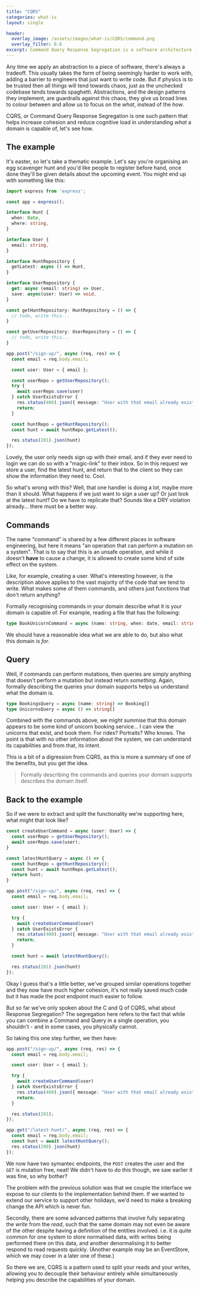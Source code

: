 ```yaml
---
title: "CQRS"
categories: what-is
layout: single

header:
  overlay_image: /assets/images/what-is/CQRS/command.png
  overlay_filter: 0.6
excerpt: Command Query Response Segregation is a software architecture pattern that splits responsibility of reads and writes on a system, unlocking advanced patterns and improving service decomposition.
---
```


Any time we apply an abstraction to a piece of software, there's always a tradeoff. This usually takes the form of being seemingly harder to work with, adding a barrier to engineers that just want to write code. But if physics is to be trusted then all things will tend towards chaos, just as the unchecked codebase tends towards spaghetti. Abstractions, and the design patterns they implement, are guardrails against this chaos, they give us broad lines to colour between and allow us to focus on the _what_, instead of the _how_.

CQRS, or Command Query Response Segregation is one such pattern that helps increase cohesion and reduce cognitive load in understanding _what_ a domain is capable of, let's see how.

## The example

It's easter, so let's take a thematic example. Let's say you're organising an egg scavenger hunt and you'd like people to register before hand, once done they'll be given details about the upcoming event. You might end up with something like this:

```typescript
import express from 'express';

const app = express();

interface Hunt {
  when: Date,
  where: string,
}

interface User {
  email: string,
}

interface HuntRepository {
  getLatest: async () => Hunt,
}

interface UserRepository {
  get: async (email: string) => User,
  save: async(user: User) => void,
}

const getHuntRepository: HuntRepository = () => {
  // todo, write this...
}

const getUserRepository: UserRepository = () => {
  // todo, write this...
}

app.post("/sign-up/", async (req, res) => {
  const email = req.body.email;

  const user: User = { email };

  const userRepo = getUserRepository();
  try {
    await userRepo.save(user)
  } catch UserExistsError {
    res.status(400).json({ message: "User with that email already exists" });
    return;
  }

  const huntRepo = getHuntRepository();
  const hunt = await huntRepo.getLatest();

  res.status(201).json(hunt)
});
```

Lovely, the user only needs sign up with their email, and if they ever need to login we can do so with a "magic-link" to their inbox. So in this request we store a user, find the latest hunt, and return that to the client so they can show the information they need to. Cool.

So what's wrong with this? Well, that one handler is doing a lot, maybe more than it should. What happens if we just want to sign a user up? Or just look at the latest hunt? Do we have to replicate that? Sounds like a DRY violation already... there must be a better way.

## Commands

The name "command" is shared by a few different places in software engineering, but here it means "an operation that can perform a mutation on a system". That is to say that this is an unsafe operation, and while it doesn't **have** to cause a change, it is allowed to create some kind of side effect on the system.

Like, for example, creating a user. What's interesting however, is the description above applies to the vast majority of the code that we tend to write. What makes some of them commands, and others just functions that don't return anything?

Formally recognising commands in your domain describe what it is your domain is capable of. For example, reading a file that has the following:

```typescript
type BookUnicornCommand = async (name: string, when: date, email: string) => void;
```

We should have a reasonable idea what we are able to do, but also what this domain is _for_.


## Query

Well, if commands can perform mutations, then queries are simply anything that doesn't perform a mutation but instead return _something_. Again, formally describing the queries your domain supports helps us understand what the domain is.

```typescript
type BookingsQuery = async (name: string) => Booking[]
type UnicornsQuery = async () => string[]
```

Combined with the commands above, we might summise that this domain appears to be some kind of unicorn booking service... I can view the unicorns that exist, and book them. For rides? Portraits? Who knows. The point is that with no other information about the system, we can understand its capabilities and from that, its intent.

This is a bit of a digression from CQRS, as this is more a summary of one of the benefits, but you get the idea.

> Formally describing the commands and queries your domain supports describes the domain itself.

## Back to the example

So if we were to extract and split the functionality we're supporting here, what might that look like?


```typescript
const createUserCommand = async (user: User) => {
  const userRepo = getUserRepository();
  await userRepo.save(user);
}

const latestHuntQuery = async () => {
  const huntRepo = getHuntRepository();
  const hunt = await huntRepo.getLatest();
  return hunt;
}

app.post("/sign-up/", async (req, res) => {
  const email = req.body.email;

  const user: User = { email };

  try {
    await createUserCommand(user)
  } catch UserExistsError {
    res.status(400).json({ message: "User with that email already exists" });
    return;
  }

  const hunt = await latestHuntQuery();

  res.status(201).json(hunt)
});
```

Okay I guess that's a little better, we've grouped similar operations together and they now have much higher cohesion, it's not really saved much code but it has made the post endpoint much easier to follow.

But so far we've only spoken about the C and Q of CQRS, what about Response Segregation? The segregation here refers to the fact that while you can combine a Command and Query in a single operation, you shouldn't - and in some cases, you physically cannot.

So taking this one step further, we then have:

```typescript
app.post("/sign-up/", async (req, res) => {
  const email = req.body.email;

  const user: User = { email };

  try {
    await createUserCommand(user)
  } catch UserExistsError {
    res.status(400).json({ message: "User with that email already exists" });
    return;
  }

  res.status(201);
});

app.get("/latest-hunt/", async (req, res) => {
  const email = req.body.email;
  const hunt = await latestHuntQuery();
  res.status(200).json(hunt)
});
```

We now have two symantec endpoints, the `POST` creates the user and the `GET` is mutation free, neat! We didn't have to do this though, we saw earlier it was fine, so why bother?

The problem with the previous solution was that we couple the interface we expose to our clients to the implementation behind them. If we wanted to extend our service to support other holidays, we'd need to make a breaking change the API which is never fun.

Secondly, there are some advanced patterns that involve fully separating the _write_ from the _read_, such that the same domain may not even be aware of the other despite having a definition of the entities involved. i.e. it is quite common for one system to store normalised data, with writes being performed there on this data, and another denormalising it to better respond to read requests quickly. (Another example may be an EventStore, which we may cover in a later one of these.)

So there we are, CQRS is a pattern used to split your reads and your writes, allowing you to decouple their behaviour entirely while simultaneously helping you describe the capabilities of your domain.